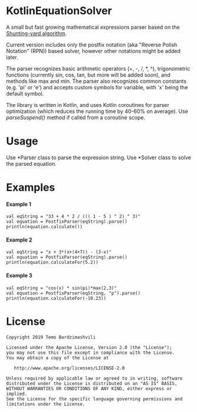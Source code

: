 # KotlinEquationSolver
A small but fast growing mathematical expressions parser based on the [Shunting-yard algorithm](https://en.wikipedia.org/wiki/Shunting-yard_algorithm).

Current version includes only the postfix notation (aka "Reverse Polish Notation" (RPN)) based solver, however other notations might be added later.

The parser recognizes basic arithmetic operators (+, -, /, *, ^), trigonometric functions (currently sin, cos, tan, but more will be added soon), and methods like max and min. The parser also recognizes common constants (e.g. 'pi' or 'e') and accepts custom symbols for variable, with 'x' being the default symbol.

The library is written in Kotlin, and uses Kotlin coroutines for parser optimization (which reduces the running time by 40-60% on average). Use *parseSuspend()* method if called from a coroutine scope.

# Usage
Use *Parser class to parse the expression string. Use *Solver class to solve the parsed equation.

# Examples
#### Example 1
```
val eqString = "33 + 4 * 2 / ((( 1 - 5 ) ^ 2) ^ 3)"
val equation = PostfixParser(eqString).parse()
println(equation.calculate())
```
#### Example 2
```
val eqString = "x + 3*(x+(4+7)) - (3-x)"
val equation = PostfixParser(eqString).parse()
println(equation.calculateFor(5.2))
```
#### Example 3
```
val eqString = "cos(x) * sin(pi)*max(2,3)"
val equation = PostfixParser(eqString, "p").parse()
println(equation.calculateFor(-10.23))
```


# License

    Copyright 2019 Temo Bardzimashvili

    Licensed under the Apache License, Version 2.0 (the "License");
    you may not use this file except in compliance with the License.
    You may obtain a copy of the License at

       http://www.apache.org/licenses/LICENSE-2.0

    Unless required by applicable law or agreed to in writing, software
    distributed under the License is distributed on an "AS IS" BASIS,
    WITHOUT WARRANTIES OR CONDITIONS OF ANY KIND, either express or implied.
    See the License for the specific language governing permissions and
    limitations under the License.
